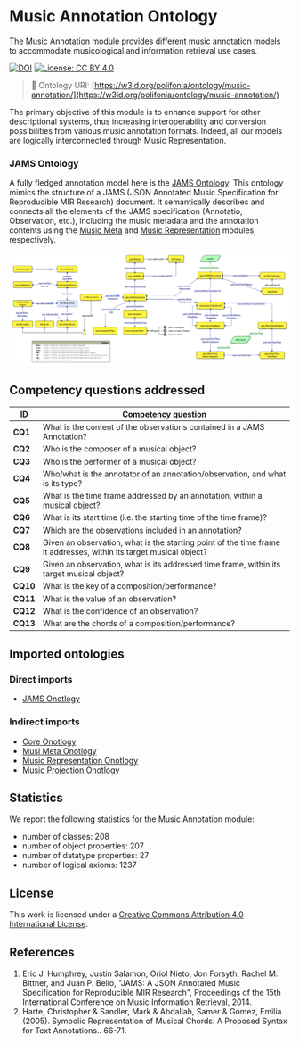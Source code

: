 # Music Annotation Ontology

The Music Annotation module provides different music annotation models to accommodate musicological and information retrieval use cases.

[![DOI](https://zenodo.org/badge/372536364.svg)](https://zenodo.org/badge/latestdoi/372536364)
[![License: CC BY 4.0](https://img.shields.io/badge/License-CC_BY_4.0-lightgrey.svg)](https://creativecommons.org/licenses/by/4.0/)

> 🔗 Ontology URI: [https://w3id.org/polifonia/ontology/music-annotation/](https://w3id.org/polifonia/ontology/music-annotation/)

The primary objective of this module is to enhance support for other descriptional systems, thus increasing interoperability and conversion possibilities from various music annotation formats.
Indeed, all our models are logically interconnected through Music Representation.

### JAMS Ontology

A fully fledged annotation model here is the [JAMS Ontology](https://github.com/polifonia-project/jams-ontology).
This ontology mimics the structure of a JAMS (JSON Annotated Music Specification for Reproducible MIR Research) document.
It semantically describes and connects all the elements of the JAMS specification (Annotatio, Observation, etc.), including the music metadata and the annotation contents using the [Music Meta](https://github.com/polifonia-project/music-meta-ontology) and [Music Representation](https://github.com/polifonia-project/music-representation-ontology) modules, respectively.

<img width="809" alt="jams-ontology" src="diagrams/jams-ontology.png">

## Competency questions addressed

| **ID**   | **Competency question**                                                                                            |
| -------- | ------------------------------------------------------------------------------------------------------------------ |
| **CQ1**  | What is the content of the observations contained in a JAMS Annotation?                                            |
| **CQ2**  | Who is the composer of a musical object?                                                                           |
| **CQ3**  | Who is the performer of a musical object?                                                                          |
| **CQ4**  | Who/what is the annotator of an annotation/observation, and what is its type?                                      |
| **CQ5**  | What is the time frame addressed by an annotation, within a musical object?                                        |
| **CQ6**  | What is its start time \(i\.e\. the starting time of the time frame\)?                                             |
| **CQ7**  | Which are the observations included in an annotation?                                                              |
| **CQ8**  | Given an observation, what is the starting point of the time frame it addresses, within its target musical object? |
| **CQ9**  | Given an observation, what is its addressed time frame, within its target musical object?                          |
| **CQ10** | What is the key of a composition/performance?                                                                      |
| **CQ11** | What is the value of an observation?                                                                               |
| **CQ12** | What is the confidence of an observation?                                                                          |
| **CQ13** | What are the chords of a composition/performance?                                                                  |

## Imported ontologies

### Direct imports

- [JAMS Onotlogy](https://w3id.org/polifonia/ontology/jams)

### Indirect imports

- [Core Onotlogy](https://w3id.org/polifonia/ontology/core)
- [Musi Meta Onotlogy](https://w3id.org/polifonia/ontology/music-meta)
- [Music Representation Onotlogy](https://w3id.org/polifonia/ontology/music-representation)
- [Music Projection Onotlogy](https://w3id.org/polifonia/ontology/music-projection)

## Statistics

We report the following statistics for the Music Annotation module:

- number of classes: 208
- number of object properties: 207
- number of datatype properties: 27
- number of logical axioms: 1237

## License

This work is licensed under a
[Creative Commons Attribution 4.0 International License][cc-by].

[cc-by]: http://creativecommons.org/licenses/by/4.0/

## References

1. Eric J. Humphrey, Justin Salamon, Oriol Nieto, Jon Forsyth, Rachel M. Bittner, and Juan P. Bello, "JAMS: A JSON Annotated Music Specification for Reproducible MIR Research", Proceedings of the 15th International Conference on Music Information Retrieval, 2014.
2. Harte, Christopher & Sandler, Mark & Abdallah, Samer & Gómez, Emilia. (2005). Symbolic Representation of Musical Chords: A Proposed Syntax for Text Annotations.. 66-71.

